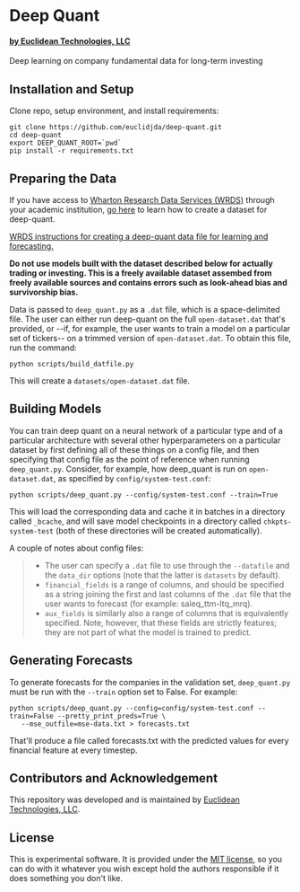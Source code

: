 # Deep Quant

#### [by Euclidean Technologies, LLC](http://www.euclidean.com)

Deep learning on company fundamental data for long-term investing

## Installation and Setup

Clone repo, setup environment, and install requirements:

```shell 
git clone https://github.com/euclidjda/deep-quant.git
cd deep-quant
export DEEP_QUANT_ROOT=`pwd`
pip install -r requirements.txt
```

## Preparing the Data

If you have access to 
[Wharton Research Data Services (WRDS)](https://wrds-web.wharton.upenn.edu/wrds/) 
through your academic institution, 
[go here](https://github.com/euclidjda/deep-quant/tree/master/scripts/WRDS)
to learn how to create a dataset for deep-quant.  

[WRDS instructions for creating a deep-quant data file for learning and forecasting.](https://github.com/euclidjda/deep-quant/tree/master/scripts/WRDS)

**Do not use models built with the dataset described below for actually trading 
or investing.
This is a freely available dataset assembed from freely available sources and
contains errors such as look-ahead bias and survivorship bias.**

Data is passed to `deep_quant.py` as a `.dat` file, which is a space-delimited
file. The user can either run deep-quant on the full `open-dataset.dat` that's
provided, or --if, for example, the user wants to train a model on a particular
set of tickers-- on a trimmed version of `open-dataset.dat`. To obtain this
file, run the command:

`python scripts/build_datfile.py`

This will create a `datasets/open-dataset.dat` file.

## Building Models
You can train deep quant on a neural network of a particular type and of a
particular architecture with several other hyperparameters on a particular
dataset by first defining all of these things on a config file, and then
specifying that config file as the point of reference when running
`deep_quant.py`. Consider, for example, how deep_quant is run on
`open-dataset.dat`, as specified by `config/system-test.conf`:

```shell
python scripts/deep_quant.py --config/system-test.conf --train=True
```

This will load the corresponding data and cache it in batches in a directory
called `_bcache`, and will save model checkpoints in a directory called
`chkpts-system-test` (both of these directories will be created automatically).

A couple of notes about config files:
> * The user can specify a `.dat` file to use through the `--datafile` and the
>   `data_dir` options (note that the latter is `datasets` by default).
> * `financial_fields` is a range of columns, and should be specified as a
>   string joining the first and last columns of the `.dat` file that the user
>   wants to forecast (for example: saleq_ttm-ltq_mrq).
> * `aux_fields` is similarly also a range of columns that is equivalently
>   specified. Note, however, that these fields are strictly features; they are
>   not part of what the model is trained to predict.

## Generating Forecasts
To generate forecasts for the companies in the validation set, `deep_quant.py`
must be run with the `--train` option set to False. For example:

```shell
python scripts/deep_quant.py --config=config/system-test.conf --train=False --pretty_print_preds=True \
   --mse_outfile=mse-data.txt > forecasts.txt
```

That'll produce a file called forecasts.txt with the predicted values for every
financial feature at every timestep.

## Contributors and Acknowledgement

This repository was developed and is maintained by [Euclidean Technologies, LLC](http://www.euclidean.com/). 

## License 

This is experimental software. It is provided under the [MIT license][mit], so you can do with it whatever you wish except hold the authors responsible if it does something you don't like.

[mit]: http://www.opensource.org/licenses/mit-license.php



